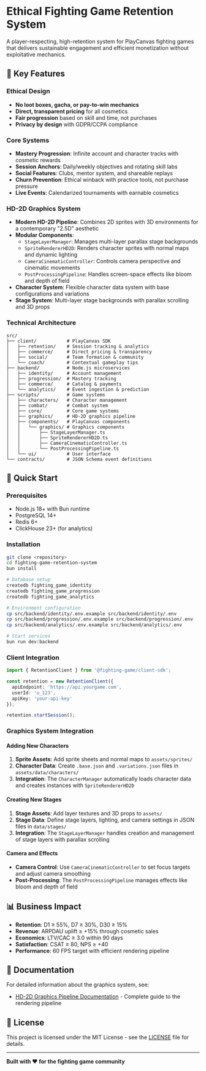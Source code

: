 # Ethical Fighting Game Retention System

A player-respecting, high-retention system for PlayCanvas fighting games that delivers sustainable engagement and efficient monetization without exploitative mechanics.

## 🎯 Key Features

### Ethical Design
- **No loot boxes, gacha, or pay-to-win mechanics**
- **Direct, transparent pricing** for all cosmetics
- **Fair progression** based on skill and time, not purchases
- **Privacy by design** with GDPR/CCPA compliance

### Core Systems
- **Mastery Progression**: Infinite account and character tracks with cosmetic rewards
- **Session Anchors**: Daily/weekly objectives and rotating skill labs
- **Social Features**: Clubs, mentor system, and shareable replays
- **Churn Prevention**: Ethical winback with practice tools, not purchase pressure
- **Live Events**: Calendarized tournaments with earnable cosmetics

### HD-2D Graphics System
- **Modern HD-2D Pipeline**: Combines 2D sprites with 3D environments for a contemporary "2.5D" aesthetic
- **Modular Components**:
  - `StageLayerManager`: Manages multi-layer parallax stage backgrounds
  - `SpriteRendererHD2D`: Renders character sprites with normal maps and dynamic lighting
  - `CameraCinematicController`: Controls camera perspective and cinematic movements
  - `PostProcessingPipeline`: Handles screen-space effects like bloom and depth of field
- **Character System**: Flexible character data system with base configurations and variations
- **Stage System**: Multi-layer stage backgrounds with parallax scrolling and 3D props

### Technical Architecture
```
src/
├── client/           # PlayCanvas SDK
│   ├── retention/    # Session tracking & analytics
│   ├── commerce/     # Direct pricing & transparency
│   ├── social/       # Team formation & community
│   └── coach/        # Contextual gameplay tips
├── backend/          # Node.js microservices
│   ├── identity/     # Account management
│   ├── progression/  # Mastery tracking
│   ├── commerce/     # Catalog & payments
│   └── analytics/    # Event ingestion & prediction
├── scripts/          # Game systems
│   ├── characters/   # Character management
│   ├── combat/       # Combat system
│   ├── core/         # Core game systems
│   ├── graphics/     # HD-2D graphics pipeline
│   ├── components/   # PlayCanvas components
│   │   └── graphics/ # Graphics components
│   │       ├── StageLayerManager.ts
│   │       ├── SpriteRendererHD2D.ts
│   │       ├── CameraCinematicController.ts
│   │       └── PostProcessingPipeline.ts
│   └── ui/           # User interface
└── contracts/        # JSON Schema event definitions
```

## 🚀 Quick Start

### Prerequisites
- Node.js 18+ with Bun runtime
- PostgreSQL 14+
- Redis 6+
- ClickHouse 23+ (for analytics)

### Installation
```bash
git clone <repository>
cd fighting-game-retention-system
bun install

# Database setup
createdb fighting_game_identity
createdb fighting_game_progression
createdb fighting_game_analytics

# Environment configuration
cp src/backend/identity/.env.example src/backend/identity/.env
cp src/backend/progression/.env.example src/backend/progression/.env
cp src/backend/analytics/.env.example src/backend/analytics/.env

# Start services
bun run dev:backend
```

### Client Integration
```typescript
import { RetentionClient } from '@fighting-game/client-sdk';

const retention = new RetentionClient({
  apiEndpoint: 'https://api.yourgame.com',
  userId: 'u_123',
  apiKey: 'your-api-key'
});

retention.startSession();
```

### Graphics System Integration

#### Adding New Characters
1. **Sprite Assets**: Add sprite sheets and normal maps to `assets/sprites/`
2. **Character Data**: Create `.base.json` and `.variations.json` files in `assets/data/characters/`
3. **Integration**: The `CharacterManager` automatically loads character data and creates instances with `SpriteRendererHD2D`

#### Creating New Stages
1. **Stage Assets**: Add layer textures and 3D props to `assets/`
2. **Stage Data**: Define stage layers, lighting, and camera settings in JSON files in `data/stages/`
3. **Integration**: The `StageLayerManager` handles creation and management of stage layers with parallax scrolling

#### Camera and Effects
- **Camera Control**: Use `CameraCinematicController` to set focus targets and adjust camera smoothing
- **Post-Processing**: The `PostProcessingPipeline` manages effects like bloom and depth of field

## 📊 Business Impact

- **Retention**: D1 ≥ 55%, D7 ≥ 30%, D30 ≥ 15%
- **Revenue**: ARPDAU uplift ≥ +15% through cosmetic sales
- **Economics**: LTV/CAC ≥ 3.0 within 90 days
- **Satisfaction**: CSAT ≥ 80, NPS ≥ +40
- **Performance**: 60 FPS target with efficient rendering pipeline

## 📄 Documentation

For detailed information about the graphics system, see:
- [HD-2D Graphics Pipeline Documentation](GRAPHICS_PIPELINE.md) - Complete guide to the rendering pipeline

## 📄 License

This project is licensed under the MIT License - see the [LICENSE](LICENSE) file for details.

---
**Built with ❤️ for the fighting game community**